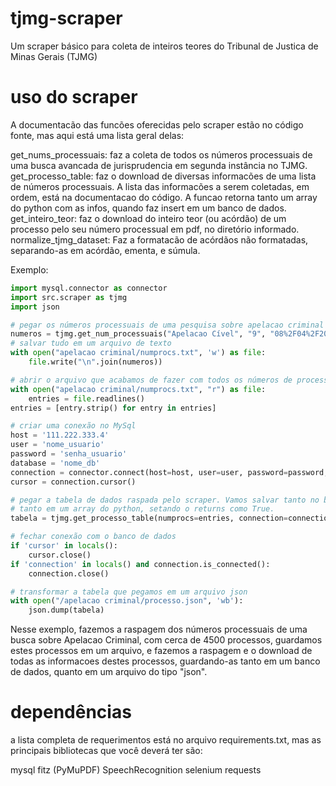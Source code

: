 # tjmg-scraper
Um scraper básico para coleta de inteiros teores do Tribunal de Justica de Minas Gerais (TJMG)

# uso do scraper

A documentacão das funcões oferecidas pelo scraper estão no código fonte, mas aqui está uma lista geral delas:

get_nums_processuais: faz a coleta de todos os números processuais de uma busca avancada de jurisprudencia em segunda instância no TJMG.
get_processo_table: faz o download de diversas informacões de uma lista de números processuais. A lista das informacões a serem coletadas, em ordem, está na documentacao do código. A funcao retorna tanto um array do python com as infos, quando faz insert em um banco de dados.
get_inteiro_teor: faz o download do inteiro teor (ou acórdão) de um processo pelo seu número processual em pdf, no diretório informado.
normalize_tjmg_dataset: Faz a formatacão de acórdãos não formatadas, separando-as em acórdão, ementa, e súmula.


Exemplo:

```python
import mysql.connector as connector
import src.scraper as tjmg
import json

# pegar os números processuais de uma pesquisa sobre apelacao criminal
numeros = tjmg.get_num_processuais("Apelacao Cível", "9", "08%2F04%2F2023", "08%2F05%2F2023")
# salvar tudo em um arquivo de texto
with open("apelacao criminal/numprocs.txt", 'w') as file:
    file.write("\n".join(numeros))

# abrir o arquivo que acabamos de fazer com todos os números de processo
with open("apelacao criminal/numprocs.txt", "r") as file:
    entries = file.readlines()
entries = [entry.strip() for entry in entries]

# criar uma conexão no MySql
host = '111.222.333.4'
user = 'nome_usuario'
password = 'senha_usuario'
database = 'nome_db'
connection = connector.connect(host=host, user=user, password=password, port=3306, database=database)
cursor = connection.cursor()

# pegar a tabela de dados raspada pelo scraper. Vamos salvar tanto no banco de dados, passando a conexao e o cursor, 
# tanto em um array do python, setando o returns como True.
tabela = tjmg.get_processo_table(numprocs=entries, connection=connection, cursor=cursor, returns=True)

# fechar conexão com o banco de dados
if 'cursor' in locals():
    cursor.close()
if 'connection' in locals() and connection.is_connected():
    connection.close()

# transformar a tabela que pegamos em um arquivo json
with open("/apelacao criminal/processo.json", 'wb'):
    json.dump(tabela)
```

Nesse exemplo, fazemos a raspagem dos números processuais de uma busca sobre Apelacao Criminal, com cerca de 4500 processos, guardamos estes processos em um arquivo, e fazemos a raspagem e o download de todas as informacoes destes processos, guardando-as tanto em um banco de dados, quanto em um arquivo do tipo "json".

# dependências

a lista completa de requerimentos está no arquivo requirements.txt, mas as principais bibliotecas que você deverá ter são:

mysql
fitz (PyMuPDF)
SpeechRecognition
selenium
requests
